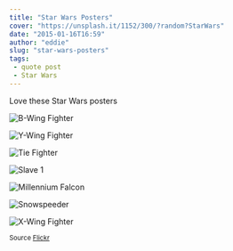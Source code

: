 ```yaml
---
title: "Star Wars Posters"
cover: "https://unsplash.it/1152/300/?random?StarWars"
date: "2015-01-16T16:59"
author: "eddie"
slug: "star-wars-posters"
tags:
 - quote post
 - Star Wars
---
```

Love these Star Wars posters

![B-Wing Fighter](/images/star-wars-poster-bwing.jpg)

![Y-Wing Fighter](/images/star-wars-poster-ywing.jpg)

![Tie Fighter](/images/star-wars-poster-tie.jpg)

![Slave 1](/images/star-wars-poster-slave.jpg)

![Millennium Falcon](/images/star-wars-poster-falcon.jpg)

![Snowspeeder](/images/star-wars-poster-snowspeeder.jpg)

![X-Wing Fighter](/images/star-wars-poster-xwing.jpg)

<small> Source [Flickr](https://www.flickr.com/photos/avanaut/sets/72157622290035954)</small>
